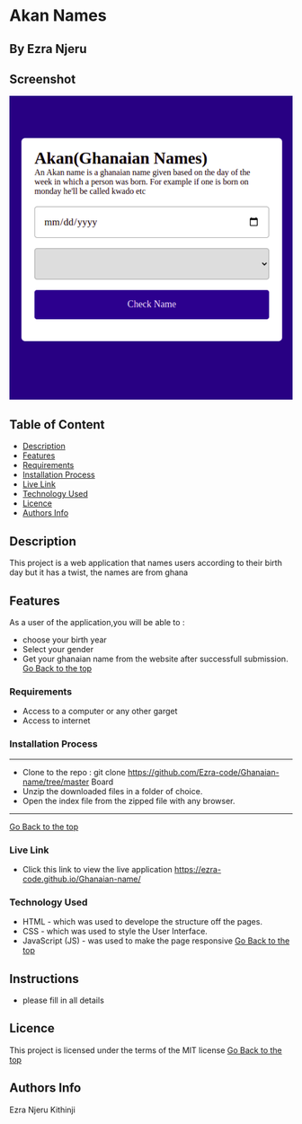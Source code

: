 # Akan Names
 ## By Ezra Njeru
## Screenshot
 ![image](./assets/images/snapshot.png)
 ## Table of Content
 - [Description](#description)
 - [Features](#features)
 - [Requirements](#requirements)
 - [Installation Process](#installation-Process)
 - [Live Link](#Live-Link)
 - [Technology  Used](#technology-Used)
 - [Licence](#licence)
 - [Authors Info](#Authors-Info)
 ## Description
 <p>This project is a web application  that names users according to their birth day but it has a twist, the names are from ghana </p>

## Features

As a user of the application,you will be able to :
* choose your birth year
* Select your gender
* Get your ghanaian name from the website after successfull submission.
[Go Back to the top](#Akan-Names)
 ###  Requirements
 * Access to  a computer or any other garget
 * Access to internet
 ### Installation Process
 ****
* Clone to the repo : git clone https://github.com/Ezra-code/Ghanaian-name/tree/master Board
* Unzip the downloaded files in a folder of choice.
* Open the index file from the zipped file with any browser.
 ****
 [Go Back to the top](#Akan-Names)
### Live Link
- Click this link to view the live application https://ezra-code.github.io/Ghanaian-name/
### Technology  Used
* HTML - which was used to develope the structure off the pages.
* CSS - which was used to style the User Interface.
* JavaScript (JS) - was used to make the page responsive
[Go Back to the top](#Akan-Names)
## Instructions
* please fill in all details
## Licence
This project is licensed under the terms of the MIT license
[Go Back to the top](#Akan-Names)
## Authors Info
Ezra Njeru Kithinji 